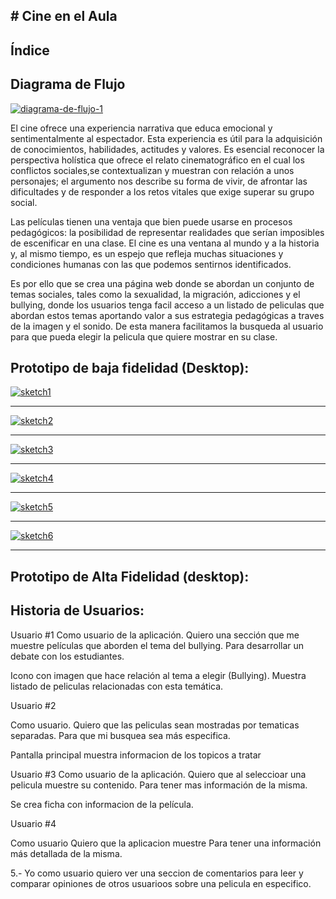  ## # Cine en el Aula

 ## Índice

 ## Diagrama de Flujo

  <a href="https://ibb.co/SVXdmwz"><img src="https://i.ibb.co/1RfdXGk/diagrama-de-flujo-1.jpg" alt="diagrama-de-flujo-1" border="0" /></a><br />


    
    
  El cine ofrece una experiencia narrativa que educa emocional y sentimentalmente al espectador. Esta experiencia es útil para la adquisición de conocimientos, habilidades, actitudes y valores. Es esencial reconocer la perspectiva holística que ofrece el relato cinematográfico en el cual los conflictos sociales,se contextualizan y muestran con relación a unos personajes; el argumento nos describe su forma de vivir, de afrontar las dificultades y de responder a los retos vitales que exige superar su grupo social.

  Las películas tienen una ventaja que bien puede usarse en procesos pedagógicos: la posibilidad de representar realidades que serían imposibles de escenificar en una clase. El cine es una ventana al mundo y a la historia y, al mismo tiempo, es un espejo que refleja muchas situaciones y condiciones humanas con las que podemos sentirnos identificados.

  Es por ello que se crea una página web donde se abordan un conjunto de temas sociales, tales como la sexualidad, la migración, adicciones y el bullying, donde los usuarios tenga facil acceso a un listado de peliculas que abordan estos temas aportando valor a sus estrategia pedagógicas a traves de la imagen y el sonido. De esta manera facilitamos la busqueda al usuario para que pueda elegir la pelicula que quiere mostrar en su clase.
 
 ## Prototipo de baja fidelidad (Desktop):


<a href="https://ibb.co/dbj6zSR"><img src="https://i.ibb.co/vsVmKbS/sketch1.jpg" alt="sketch1" border="0" /></a><hr />

<a href="https://ibb.co/Vj814sD"><img src="https://i.ibb.co/1vxgWkK/sketch2.jpg" alt="sketch2" border="0" /></a><hr />

<a href="https://ibb.co/Zgyxr7W"><img src="https://i.ibb.co/gWsJ8hz/sketch3.jpg" alt="sketch3" border="0" /></a><hr />

<a href="https://ibb.co/cDTHNw9"><img src="https://i.ibb.co/BqsxgGJ/sketch4.jpg" alt="sketch4" border="0" /></a><hr />

<a href="https://ibb.co/y6cfJdK"><img src="https://i.ibb.co/fkz17qZ/sketch5.jpg" alt="sketch5" border="0" /></a><hr />

<a href="https://ibb.co/3YgG6z0"><img src="https://i.ibb.co/0VH84tf/sketch6.jpg" alt="sketch6" border="0" /></a><hr />



## Prototipo de Alta Fidelidad (desktop):


## Historia de Usuarios:

Usuario #1
Como usuario de la aplicación.
Quiero una sección que me muestre películas que aborden el tema del bullying.
Para desarrollar un debate con los estudiantes.

Icono con imagen que hace relación al tema a elegir (Bullying).
Muestra listado de peliculas relacionadas con esta temática.

Usuario #2

Como usuario. 
Quiero que las peliculas sean mostradas por tematicas separadas.
Para que mi busquea sea más especifica.

Pantalla principal muestra informacion de los topicos a tratar

Usuario #3
Como usuario de la aplicación.
Quiero que al seleccioar una pelicula muestre su contenido. 
Para tener mas información de la misma.

Se crea ficha con informacion de la película.

Usuario #4

Como usuario
Quiero que la aplicacion muestre 
Para tener una información más detallada de la misma.

5.- Yo como usuario quiero ver una seccion de comentarios para leer y comparar opiniones de otros usuarioos sobre una pelicula en especifico.








 